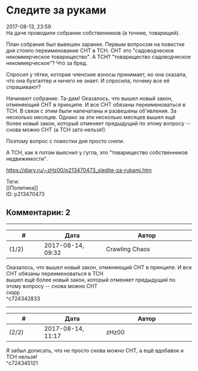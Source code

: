 Следите за руками
=================

  
2017-08-13, 23:59  
 На даче проводили собрание собственников (а точнее, товарищей).   
   
 План собрания был вывешен заранее. Первым вопросом на повестке дня стояло переименование СНТ в ТСН. СНТ это "садоводческое некоммерческое товарищество". А ТСН? "товарищество садоводческое некоммерческое"? Что за бред.   
   
 Спросил у тётки, которая членские взносы принимает, но она сказала, что она бухгалтер и ничего не знает. И спросила, почему все её спрашивают?   
   
 Начинают собрание. Та-дам! Оказалось, что вышел новый закон, отменяющий СНТ в принципе. И все СНТ обязаны переименоваться в ТСН. В связи с этим были напечатаны и развешены об'явления. За несколько месяцев. Однако за эти несколько месяцев вышел ещё более новый закон, который отменяет предыдущий по этому вопросу -- снова можно СНТ (а ТСН зато нельзя!).   
   
 Поэтому вопрос с повестки дня просто сняли.   
   
 А ТСН, как я потом выяснил у гугла, это "товарищество собственников недвижимости".   
  
<https://diary.ru/~zHz00/p213470473_sledite-za-rukami.htm>  
  
Теги:  
[[Политика]]  
ID: p213470473  


Комментарии: 2
--------------

  


---



|         #         |              Дата              |                     Автор                     |           ID           |
| --- | --- | --- | --- |
| (1/2) | 2017-08-14, 09:32 | Crawling Chaos | c724342833 |

  
  Оказалось, что вышел новый закон, отменяющий СНТ в принципе. И все СНТ обязаны переименоваться в ТСН    
  вышел ещё более новый закон, который отменяет предыдущий по этому вопросу -- снова можно СНТ    
 сюрр   
 ^c724342833

---



|         #         |              Дата              |                     Автор                     |           ID           |
| --- | --- | --- | --- |
| (2/2) | 2017-08-14, 11:17 | zHz00 | c724345121 |

  
 Я забыл дописать, что не просто снова можно СНТ, а ещё вдобавок и ТСН нельзя!   
 ^c724345121